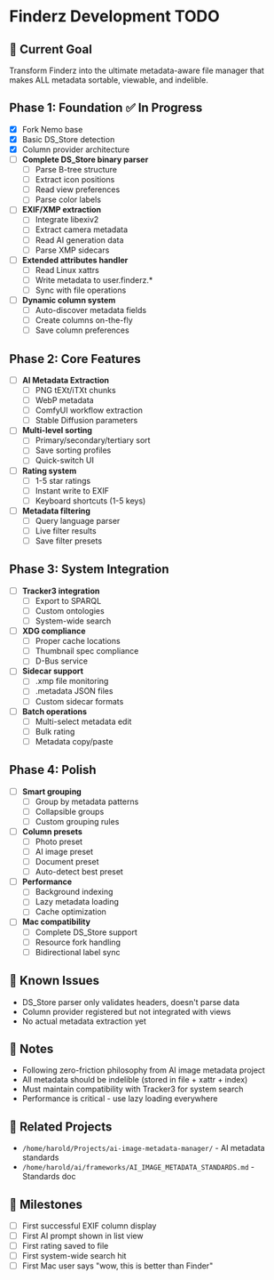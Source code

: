 # Finderz Development TODO

## 🎯 Current Goal
Transform Finderz into the ultimate metadata-aware file manager that makes ALL metadata sortable, viewable, and indelible.

## Phase 1: Foundation ✅ In Progress
- [x] Fork Nemo base
- [x] Basic DS_Store detection
- [x] Column provider architecture
- [ ] **Complete DS_Store binary parser**
  - [ ] Parse B-tree structure
  - [ ] Extract icon positions
  - [ ] Read view preferences
  - [ ] Parse color labels
- [ ] **EXIF/XMP extraction**
  - [ ] Integrate libexiv2
  - [ ] Extract camera metadata
  - [ ] Read AI generation data
  - [ ] Parse XMP sidecars
- [ ] **Extended attributes handler**
  - [ ] Read Linux xattrs
  - [ ] Write metadata to user.finderz.*
  - [ ] Sync with file operations
- [ ] **Dynamic column system**
  - [ ] Auto-discover metadata fields
  - [ ] Create columns on-the-fly
  - [ ] Save column preferences

## Phase 2: Core Features
- [ ] **AI Metadata Extraction**
  - [ ] PNG tEXt/iTXt chunks
  - [ ] WebP metadata
  - [ ] ComfyUI workflow extraction
  - [ ] Stable Diffusion parameters
- [ ] **Multi-level sorting**
  - [ ] Primary/secondary/tertiary sort
  - [ ] Save sorting profiles
  - [ ] Quick-switch UI
- [ ] **Rating system**
  - [ ] 1-5 star ratings
  - [ ] Instant write to EXIF
  - [ ] Keyboard shortcuts (1-5 keys)
- [ ] **Metadata filtering**
  - [ ] Query language parser
  - [ ] Live filter results
  - [ ] Save filter presets

## Phase 3: System Integration
- [ ] **Tracker3 integration**
  - [ ] Export to SPARQL
  - [ ] Custom ontologies
  - [ ] System-wide search
- [ ] **XDG compliance**
  - [ ] Proper cache locations
  - [ ] Thumbnail spec compliance
  - [ ] D-Bus service
- [ ] **Sidecar support**
  - [ ] .xmp file monitoring
  - [ ] .metadata JSON files
  - [ ] Custom sidecar formats
- [ ] **Batch operations**
  - [ ] Multi-select metadata edit
  - [ ] Bulk rating
  - [ ] Metadata copy/paste

## Phase 4: Polish
- [ ] **Smart grouping**
  - [ ] Group by metadata patterns
  - [ ] Collapsible groups
  - [ ] Custom grouping rules
- [ ] **Column presets**
  - [ ] Photo preset
  - [ ] AI image preset
  - [ ] Document preset
  - [ ] Auto-detect best preset
- [ ] **Performance**
  - [ ] Background indexing
  - [ ] Lazy metadata loading
  - [ ] Cache optimization
- [ ] **Mac compatibility**
  - [ ] Complete DS_Store support
  - [ ] Resource fork handling
  - [ ] Bidirectional label sync

## 🐛 Known Issues
- DS_Store parser only validates headers, doesn't parse data
- Column provider registered but not integrated with views
- No actual metadata extraction yet

## 📝 Notes
- Following zero-friction philosophy from AI image metadata project
- All metadata should be indelible (stored in file + xattr + index)
- Must maintain compatibility with Tracker3 for system search
- Performance is critical - use lazy loading everywhere

## 🔗 Related Projects
- `/home/harold/Projects/ai-image-metadata-manager/` - AI metadata standards
- `/home/harold/ai/frameworks/AI_IMAGE_METADATA_STANDARDS.md` - Standards doc

## 🎉 Milestones
- [ ] First successful EXIF column display
- [ ] First AI prompt shown in list view
- [ ] First rating saved to file
- [ ] First system-wide search hit
- [ ] First Mac user says "wow, this is better than Finder"